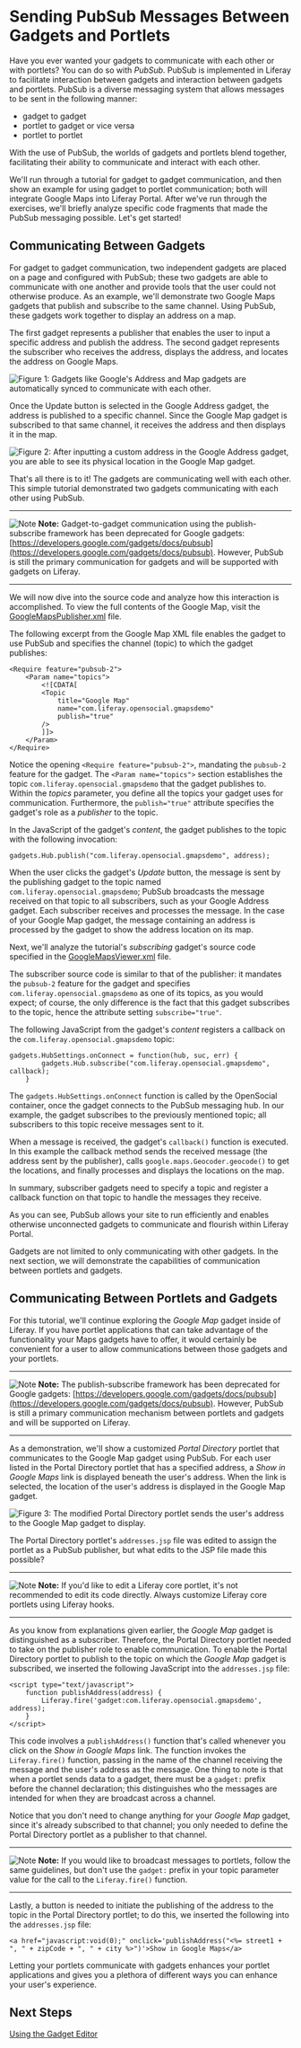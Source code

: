 # Sending PubSub Messages Between Gadgets and Portlets [](id=sending-pubsub-messages-between-gadgets-and-portlet-lp-6-2-develop-tutorial)

<!-- You can test the gadget-to-gadget tutorial using the following gadgets:
https://raw.github.com/dejuknow/opensocial-gadgets/master/GoogleMaps/GoogleMapsPublisher.xml
https://raw.github.com/dejuknow/opensocial-gadgets/master/GoogleMaps/GoogleMapsViewer.xml
-->

<!-- The Portal Directory hook required for the portlet-to-gadget tutorial is
available here:
https://github.com/liferay/liferay-docs/tree/master/develop/tutorials/code/opensoc/sending-pubsub-messages/portal-directory-hook
-->

Have you ever wanted your gadgets to communicate with each other or with
portlets? You can do so with *PubSub*. PubSub is implemented in Liferay to
facilitate interaction between gadgets and interaction between gadgets and
portlets. PubSub is a diverse messaging system that allows messages to be sent
in the following manner:

- gadget to gadget
- portlet to gadget or vice versa
- portlet to portlet

With the use of PubSub, the worlds of gadgets and portlets blend together,
facilitating their ability to communicate and interact with each other.

We'll run through a tutorial for gadget to gadget communication, and then show
an example for using gadget to portlet communication; both will integrate Google
Maps into Liferay Portal. After we've run through the exercises, we'll briefly
analyze specific code fragments that made the PubSub messaging possible. Let's
get started!

## Communicating Between Gadgets [](id=communicating-between-gadgets-lp-6-2-develop-tutorial)

For gadget to gadget communication, two independent gadgets are placed on a page
and configured with PubSub; these two gadgets are able to communicate with one
another and provide tools that the user could not otherwise produce. As an
example, we'll demonstrate two Google Maps gadgets that publish and subscribe to
the same channel. Using PubSub, these gadgets work together to display an
address on a map. 

<!-- Reference documentation that explains how to publish a gadget, either in
the OpenSocial learning path or additional tutorial. -Cody -->

The first gadget represents a publisher that enables the user to input a
specific address and publish the address. The second gadget represents the
subscriber who receives the address, displays the address, and locates the
address on Google Maps.

![Figure 1: Gadgets like Google's *Address* and *Map* gadgets are automatically synced to communicate with each other.](../../images/opensocial-25.png)

Once the Update button is selected in the Google Address gadget, the address is
published to a specific channel. Since the Google Map gadget is subscribed to
that same channel, it receives the address and then displays it in the map.

![Figure 2: After inputting a custom address in the Google Address gadget, you are able to see its physical location in the Google Map gadget.](../../images/opensocial-26.png)

That's all there is to it! The gadgets are communicating well with each other.
This simple tutorial demonstrated two gadgets communicating with each other
using PubSub. 

---

![Note](../../images/tip-pen-paper.png) **Note:** Gadget-to-gadget communication
using the publish-subscribe framework has been deprecated for Google gadgets:
[https://developers.google.com/gadgets/docs/pubsub](https://developers.google.com/gadgets/docs/pubsub).
However, PubSub is still the primary communication for gadgets and will be
supported with gadgets on Liferay.

---

We will now dive into the source code and analyze how this interaction is
accomplished. To view the full contents of the Google Map, visit the
[GoogleMapsPublisher.xml](https://raw.githubusercontent.com/dejuknow/opensocial-gadgets/master/GoogleMaps/GoogleMapsPublisher.xml)
file.

The following excerpt from the Google Map XML file enables the gadget to use
PubSub and specifies the channel (topic) to which the gadget publishes:

	<Require feature="pubsub-2">
		<Param name="topics">
			<![CDATA[ 
			<Topic
			    title="Google Map"
			    name="com.liferay.opensocial.gmapsdemo"
			    publish="true"
			/>
			]]>
		</Param>
	</Require>

Notice the opening `<Require feature="pubsub-2">`, mandating the `pubsub-2`
feature for the gadget. The `<Param name="topics">` section establishes the
topic `com.liferay.opensocial.gmapsdemo` that the gadget publishes to. Within
the *topics* parameter, you define all the topics your gadget uses for
communication. Furthermore, the `publish="true"` attribute specifies the
gadget's role as a *publisher* to the topic.

In the JavaScript of the gadget's *content*, the gadget publishes to the topic
with the following invocation:

	gadgets.Hub.publish("com.liferay.opensocial.gmapsdemo", address);

When the user clicks the gadget's *Update* button, the message is sent by the
publishing gadget to the topic named `com.liferay.opensocial.gmapsdemo`; PubSub
broadcasts the message received on that topic to all subscribers, such as your
Google Address gadget. Each subscriber receives and processes the message. In
the case of your Google Map gadget, the message containing an address is
processed by the gadget to show the address location on its map.

Next, we'll analyze the tutorial's *subscribing* gadget's source code specified
in the
[GoogleMapsViewer.xml](https://raw.githubusercontent.com/dejuknow/opensocial-gadgets/master/GoogleMaps/GoogleMapsViewer.xml)
file.

The subscriber source code is similar to that of the publisher: it mandates the
`pubsub-2` feature for the gadget and specifies 
`com.liferay.opensocial.gmapsdemo` as one of its topics, as you would expect; of
course, the only difference is the fact that this gadget subscribes to the
topic, hence the attribute setting `subscribe="true"`.

The following JavaScript from the gadget's *content* registers a callback on the
`com.liferay.opensocial.gmapsdemo` topic:

	gadgets.HubSettings.onConnect = function(hub, suc, err) {
            gadgets.Hub.subscribe("com.liferay.opensocial.gmapsdemo", callback);
        }

The `gadgets.HubSettings.onConnect` function is called by the OpenSocial
container, once the gadget connects to the PubSub messaging hub. In our example, 
the gadget subscribes to the previously mentioned topic; all subscribers to
this topic receive messages sent to it.

When a message is received, the gadget's `callback()` function is executed. In
this example the callback method sends the received message (the address sent
by the publisher), calls `google.maps.Geocoder.geocode()` to get the
locations, and finally processes and displays the locations on the map.

In summary, subscriber gadgets need to specify a topic and register a callback
function on that topic to handle the messages they receive.

As you can see, PubSub allows your site to run efficiently and enables otherwise
unconnected gadgets to communicate and flourish within Liferay Portal.

Gadgets are not limited to only communicating with other gadgets. In the next
section, we will demonstrate the capabilities of communication between portlets
and gadgets.

## Communicating Between Portlets and Gadgets [](id=communicating-between-portlets-and-gadgets-lp-6-2-develop-tutorial)

For this tutorial, we'll continue exploring the *Google Map* gadget inside of
Liferay. If you have portlet applications that can take advantage of the
functionality your Maps gadgets have to offer, it would certainly be convenient
for a user to allow communications between those gadgets and your portlets.

---

![Note](../../images/tip-pen-paper.png) **Note:** The publish-subscribe
framework has been deprecated for Google gadgets:
[https://developers.google.com/gadgets/docs/pubsub](https://developers.google.com/gadgets/docs/pubsub).
However, PubSub is still a primary communication mechanism between portlets and
gadgets and will be supported on Liferay.

---

As a demonstration, we'll show a customized *Portal Directory* portlet that
communicates to the Google Map gadget using PubSub. For each user listed in the
Portal Directory portlet that has a specified address, a *Show in Google Maps*
link is displayed beneath the user's address. When the link is selected, the
location of the user's address is displayed in the Google Map gadget.

![Figure 3: The modified Portal Directory portlet sends the user's address to the *Google Map* gadget to display.](../../images/opensocial-27.png)

The Portal Directory portlet's `addresses.jsp` file was edited to assign the
portlet as a PubSub publisher, but what edits to the JSP file made this
possible?

---

![Note](../../images/tip-pen-paper.png) **Note:** If you'd like to edit a
Liferay core portlet, it's not recommended to edit its code directly. Always
customize Liferay core portlets using Liferay hooks.

---

As you know from explanations given earlier, the *Google Map* gadget is
distinguished as a subscriber. Therefore, the Portal Directory portlet needed to
take on the publisher role to enable communication. To enable the Portal
Directory portlet to publish to the topic on which the *Google Map* gadget is
subscribed, we inserted the following JavaScript into the `addresses.jsp` file:

	<script type="text/javascript">
		function publishAddress(address) {
			Liferay.fire('gadget:com.liferay.opensocial.gmapsdemo', address);
		}
	</script>

This code involves a `publishAddress()` function that's called whenever you
click on the *Show in Google Maps* link. The function invokes the
`Liferay.fire()` function, passing in the name of the channel receiving the
message and the user's address as the message. One thing to note is that when a
portlet sends data to a gadget, there must be a `gadget:` prefix before the
channel declaration; this distinguishes who the messages are intended for when
they are broadcast across a channel.

Notice that you don't need to change anything for your *Google Map* gadget,
since it's already subscribed to that channel; you only needed to define the
Portal Directory portlet as a publisher to that channel.

---

![Note](../../images/tip-pen-paper.png) **Note:** If you would like to broadcast
messages to portlets, follow the same guidelines, but don't use the `gadget:`
prefix in your topic parameter value for the call to the `Liferay.fire()`
function.

---

Lastly, a button is needed to initiate the publishing of the address to the
topic in the Portal Directory portlet; to do this, we inserted the following
into the `addresses.jsp` file:

    <a href="javascript:void(0);" onclick='publishAddress("<%= street1 + ", " + zipCode + ", " + city %>")'>Show in Google Maps</a>

Letting your portlets communicate with gadgets enhances your portlet
applications and gives you a plethora of different ways you can enhance your
user's experience. 

## Next Steps 

[Using the Gadget Editor](/tutorials/-/knowledge_base/using-the-gadget-editor-lp-6-2-develop-tutorial)
